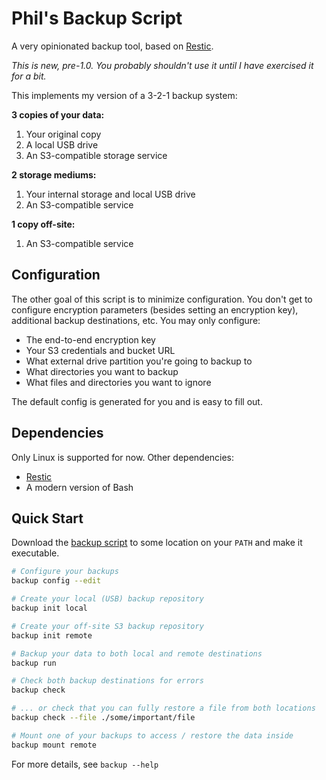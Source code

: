 # Phil's Backup Script

A very opinionated backup tool, based on [Restic](https://restic.net/).

_This is new, pre-1.0. You probably shouldn't use it until I have exercised it for a bit._

This implements my version of a 3-2-1 backup system:

**3 copies of your data:**

1. Your original copy
2. A local USB drive
3. An S3-compatible storage service

**2 storage mediums:**

1. Your internal storage and local USB drive
2. An S3-compatible service

**1 copy off-site:**

1. An S3-compatible service

## Configuration

The other goal of this script is to minimize configuration. You don't get to configure encryption
parameters (besides setting an encryption key), additional backup destinations, etc. You may only
configure:

* The end-to-end encryption key
* Your S3 credentials and bucket URL
* What external drive partition you're going to backup to
* What directories you want to backup
* What files and directories you want to ignore

The default config is generated for you and is easy to fill out.

## Dependencies

Only Linux is supported for now. Other dependencies:

* [Restic](https://github.com/restic/restic/)
* A modern version of Bash

## Quick Start

Download the [backup script](backup) to some location on your `PATH` and make it executable.

```bash
# Configure your backups
backup config --edit

# Create your local (USB) backup repository
backup init local

# Create your off-site S3 backup repository
backup init remote

# Backup your data to both local and remote destinations
backup run

# Check both backup destinations for errors
backup check

# ... or check that you can fully restore a file from both locations
backup check --file ./some/important/file

# Mount one of your backups to access / restore the data inside
backup mount remote
```

For more details, see `backup --help`

